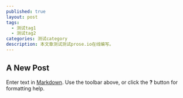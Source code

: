 ```yaml
---
published: true
layout: post
tags:
  - 测试tag1
  - 测试tag2
categories: 测试category
description: 本文章测试测试prose.io在线编写。
---
```

## A New Post

Enter text in [Markdown](http://daringfireball.net/projects/markdown/). Use the toolbar above, or click the **?** button for formatting help.
